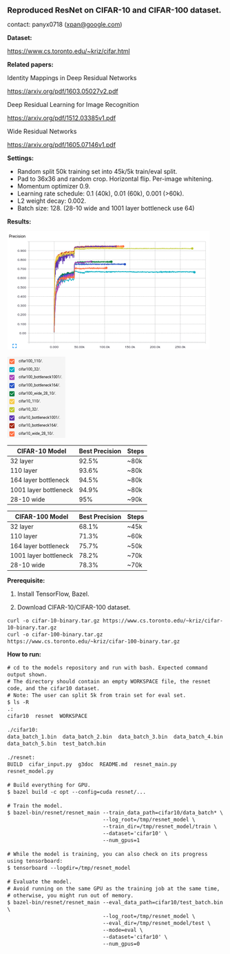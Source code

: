 <font size=4><b>Reproduced ResNet on CIFAR-10 and CIFAR-100 dataset.</b></font>

contact: panyx0718 (xpan@google.com)

<b>Dataset:</b>

https://www.cs.toronto.edu/~kriz/cifar.html

<b>Related papers:</b>

Identity Mappings in Deep Residual Networks

https://arxiv.org/pdf/1603.05027v2.pdf

Deep Residual Learning for Image Recognition

https://arxiv.org/pdf/1512.03385v1.pdf

Wide Residual Networks

https://arxiv.org/pdf/1605.07146v1.pdf

<b>Settings:</b>

* Random split 50k training set into 45k/5k train/eval split.
* Pad to 36x36 and random crop. Horizontal flip. Per-image whitening.
* Momentum optimizer 0.9.
* Learning rate schedule: 0.1 (40k), 0.01 (60k), 0.001 (>60k).
* L2 weight decay: 0.002.
* Batch size: 128. (28-10 wide and 1001 layer bottleneck use 64)

<b>Results:</b>

![Precisions](g3doc/cifar_resnet.gif)

![Precisions Legends](g3doc/cifar_resnet_legends.gif)

CIFAR-10 Model|Best Precision|Steps
--------------|--------------|------
32 layer|92.5%|~80k
110 layer|93.6%|~80k
164 layer bottleneck|94.5%|~80k
1001 layer bottleneck|94.9%|~80k
28-10 wide|95%|~90k

CIFAR-100 Model|Best Precision|Steps
---------------|--------------|-----
32 layer|68.1%|~45k
110 layer|71.3%|~60k
164 layer bottleneck|75.7%|~50k
1001 layer bottleneck|78.2%|~70k
28-10 wide|78.3%|~70k

<b>Prerequisite:</b>

1. Install TensorFlow, Bazel.

2. Download CIFAR-10/CIFAR-100 dataset.

```shell
curl -o cifar-10-binary.tar.gz https://www.cs.toronto.edu/~kriz/cifar-10-binary.tar.gz
curl -o cifar-100-binary.tar.gz https://www.cs.toronto.edu/~kriz/cifar-100-binary.tar.gz
```

<b>How to run:</b>

```shell
# cd to the models repository and run with bash. Expected command output shown.
# The directory should contain an empty WORKSPACE file, the resnet code, and the cifar10 dataset.
# Note: The user can split 5k from train set for eval set.
$ ls -R
.:
cifar10  resnet  WORKSPACE

./cifar10:
data_batch_1.bin  data_batch_2.bin  data_batch_3.bin  data_batch_4.bin
data_batch_5.bin  test_batch.bin

./resnet:
BUILD  cifar_input.py  g3doc  README.md  resnet_main.py  resnet_model.py

# Build everything for GPU.
$ bazel build -c opt --config=cuda resnet/...

# Train the model.
$ bazel-bin/resnet/resnet_main --train_data_path=cifar10/data_batch* \
                               --log_root=/tmp/resnet_model \
                               --train_dir=/tmp/resnet_model/train \
                               --dataset='cifar10' \
                               --num_gpus=1

# While the model is training, you can also check on its progress using tensorboard:
$ tensorboard --logdir=/tmp/resnet_model

# Evaluate the model.
# Avoid running on the same GPU as the training job at the same time,
# otherwise, you might run out of memory.
$ bazel-bin/resnet/resnet_main --eval_data_path=cifar10/test_batch.bin \
                               --log_root=/tmp/resnet_model \
                               --eval_dir=/tmp/resnet_model/test \
                               --mode=eval \
                               --dataset='cifar10' \
                               --num_gpus=0
```

